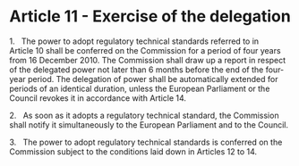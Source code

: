 # Article 11 - Exercise of the delegation


1.   The power to adopt regulatory technical standards referred to in Article 10 shall be conferred on the Commission for a period of four years from 16 December 2010. The Commission shall draw up a report in respect of the delegated power not later than 6 months before the end of the four-year period. The delegation of power shall be automatically extended for periods of an identical duration, unless the European Parliament or the Council revokes it in accordance with Article 14.

2.   As soon as it adopts a regulatory technical standard, the Commission shall notify it simultaneously to the European Parliament and to the Council.

3.   The power to adopt regulatory technical standards is conferred on the Commission subject to the conditions laid down in Articles 12 to 14.

